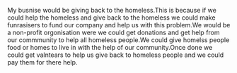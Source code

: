 My busnise would be giving back to the homeless.This is because if we could help the homeless and give back to the homeless we could make funrasisers to fund our company and help us with this problem.We would be a non-profit orgonisation were we could get donations and get help from our commmunity to help all homeless people.We could give homelss people food or homes to live in with the help of our community.Once done we could get valntears to help us give back to homeless people and we could pay them for there help.